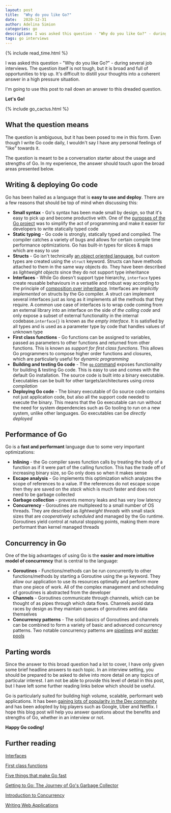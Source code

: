 ```yaml
---
layout: post
title:  "Why do you like Go?"
date:   2020-12-31
author: Adelina Simion
categories: go
description: I was asked this question - "Why do you like Go?" - during several job interviews. The question itself is not tough, but it is broad and full of opportunities to trip up. It's difficult to distill your thoughts into a coherent answer in a high pressure situation. I'm going to use this post to nail down an answer to this dreaded question. Let's Go!
tags: go interviews
---
```

{% include read_time.html %}

I was asked this question - "Why do you like Go?" - during several job interviews. 
The question itself is not tough, but it is broad and full of opportunities to trip up. It's difficult to distill your thoughts into a coherent answer in a high pressure situation. 

I'm going to use this post to nail down an answer to this dreaded question.

**Let's Go!**

{% include go_cactus.html %}

## What the question means
The question is ambiguous, but it has been posed to me in this form. Even though I write Go code daily, I wouldn't say I have any personal feelings of "like" towards it. 

The question is meant to be a conversation starter about the usage and strengths of Go.
In my experience, the answer should touch upon the broad areas presented below. 

## Writing & deploying Go code
Go has been hailed as a language that is **easy to use and deploy**. There are a few reasons that should be top of mind when discussing this: 
- **Small syntax** - Go's syntax has been made small by design, so that it's easy to pick up and become productive with. One of the [purposes of the Go project](https://golang.org/doc/faq#creating_a_new_language) was to simplify the act of programming and make it easier for developers to write statically typed code
- **Static typing** - Go code is strongly, statically typed and compiled. The compiler catches a variety of bugs and allows for certain compile time performance optimizations. Go has built-in types for slices & maps which are easy to use 
- **Structs** - Go isn't technically [an object oriented language](https://golang.org/doc/faq#Is_Go_an_object-oriented_language), but custom types are created using the `struct` keyword. Structs can have methods attached to them in the same way objects do. They have been described as *lightweight objects* since they do not support type inheritance
- **Interfaces** - While Go doesn't support type hierarchy, `interface` types create reusable behaviours in a versatile and robust way according to the principle of [composition over inheritance](https://en.wikipedia.org/wiki/Composition_over_inheritance). Interfaces are *implicitly implemented* on structs by the Go compiler. A struct can implement several interfaces just as long as it implements all the methods that they require. A common use case of interfaces is to wrap code coming from an external library into an interface on the side of *the calling code* and only expose a subset of external functionality in the internal codebase.`interface{}` is known as *the empty interface*. It is satisfied by all types and is used as a parameter type by code that handles values of unknown type
- **First class functions** - Go functions can be assigned to variables, passed as parameters to other functions and returned from other functions. This is known as *support for first class functions*. This allows Go programmers to compose higher order functions and closures, which are particularly useful for *dynamic programming*
- **Building and testing Go code** - The [`go` command](https://golang.org/cmd/go/) exposes functionality for building & testing Go code. This is easy to use and comes with the default Go installation. The source code is built into a binary executable. Executables can be built for other targets/architectures using *cross compilation*
- **Deploying Go code** - The binary executable of Go source code contains not just application code, but also all the support code needed to execute the binary. This means that the Go executable can run without the need for system dependencies such as Go tooling to run on a new system, unlike other languages. Go executables can be *directly deployed*

## Performance of Go
Go is a **fast and performant** language due to some very important optimizations:
- **Inlining** - the Go compiler saves function calls by treating the body of a function as if it were part of the calling function. This has the trade off of increasing binary size, so Go only does so when it makes sense
- **Escape analysis** - Go implements this optimization which analyzes the scope of references to a value. If the references do not escape scope then they are saved on the *stack* which is much faster and does not need to be garbage collected
- **Garbage collection** - prevents memory leaks and has very low latency
- **Concurrency** - Goroutines are multiplexed to a small number of OS threads. They are described as *lightweight threads* with small stack sizes that are *cooperatively scheduled* and managed by the Go runtime. Goroutines yield control at natural stopping points, making them more performant than kernel managed threads

## Concurrency in Go
One of the big advantages of using Go is the **easier and more intuitive model of concurrency** that is central to the language:
- **Goroutines** - Functions/methods can be run concurrently to other functions/methods by starting a Goroutine using the `go` keyword. They allow our application to use its resources optimally and perform more than one piece of work. All of the complex management and scheduling of goroutines is abstracted from the developer
- **Channels** - Goroutines communicate through channels, which can be thought of as pipes through which data flows. Channels avoid data races by design as they maintain queues of goroutines and data themselves
- **Concurrency patterns** - The solid basics of Goroutines and channels can be combined to form a variety of basic and advanced concurrency patterns. Two notable concurrency patterns are [pipelines](https://blog.golang.org/pipelines) and [worker pools](https://golangbot.com/buffered-channels-worker-pools/)

## Parting words
Since the answer to this broad question had a lot to cover, I have only given some brief headline answers to each topic. In an interview setting, you should be prepared to be asked to delve into more detail on any topics of particular interest. I am not be able to provide this level of detail in this post, but I have left some further reading links below which should be useful.

Go is particularly suited for building high volume, scalable, performant web applications. It has been [gaining lots of popularity in the Dev community](https://insights.stackoverflow.com/survey/2020#technology-most-loved-dreaded-and-wanted-languages-loved) and has been adopted by big players such as Google, Uber and Netflix. I hope this blog post will help you answer questions about the benefits and strengths of Go, whether in an interview or not. 

**Happy Go coding!**

## Further reading

[Interfaces](https://golangbot.com/interfaces-part-1/)

[First class functions](https://golangbot.com/first-class-functions/)

[Five things that make Go fast](https://dave.cheney.net/2014/06/07/five-things-that-make-go-fast)

[Getting to Go: The Journey of Go's Garbage Collector](https://blog.golang.org/ismmkeynote)

[Introduction to Concurrency](https://golangbot.com/concurrency/)

[Writing Web Applications](https://golang.org/doc/articles/wiki/)

